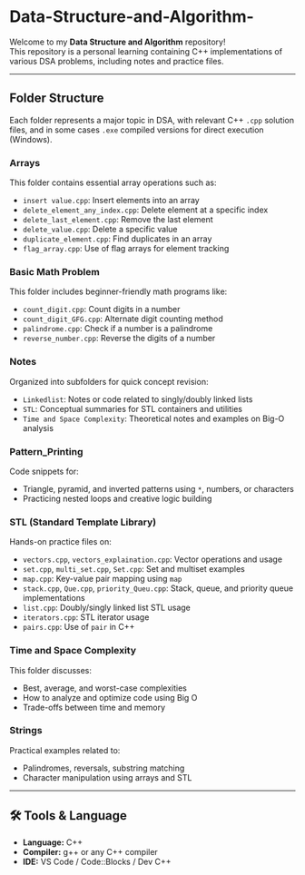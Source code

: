 # Data-Structure-and-Algorithm- 

Welcome to my **Data Structure and Algorithm** repository!  
This repository is a personal learning  containing C++ implementations of various DSA problems, including notes and practice files.

---

##  Folder Structure

Each folder represents a major topic in DSA, with relevant C++ `.cpp` solution files, and in some cases `.exe` compiled versions for direct execution (Windows).

###  Arrays

This folder contains essential array operations such as:
- `insert value.cpp`: Insert elements into an array
- `delete_element_any_index.cpp`: Delete element at a specific index
- `delete_last_element.cpp`: Remove the last element
- `delete_value.cpp`: Delete a specific value
- `duplicate_element.cpp`: Find duplicates in an array
- `flag_array.cpp`: Use of flag arrays for element tracking

###  Basic Math Problem

This folder includes beginner-friendly math programs like:
- `count_digit.cpp`: Count digits in a number
- `count_digit_GFG.cpp`: Alternate digit counting method
- `palindrome.cpp`: Check if a number is a palindrome
- `reverse_number.cpp`: Reverse the digits of a number

###  Notes

Organized into subfolders for quick concept revision:
- `Linkedlist`: Notes or code related to singly/doubly linked lists
- `STL`: Conceptual summaries for STL containers and utilities
- `Time and Space Complexity`: Theoretical notes and examples on Big-O analysis

###  Pattern_Printing

Code snippets for:
- Triangle, pyramid, and inverted patterns using `*`, numbers, or characters
- Practicing nested loops and creative logic building

###  STL (Standard Template Library)

Hands-on practice files on:
- `vectors.cpp`, `vectors_explaination.cpp`: Vector operations and usage
- `set.cpp`, `multi_set.cpp`, `Set.cpp`: Set and multiset examples
- `map.cpp`: Key-value pair mapping using `map`
- `stack.cpp`, `Que.cpp`, `priority_Queu.cpp`: Stack, queue, and priority queue implementations
- `list.cpp`: Doubly/singly linked list STL usage
- `iterators.cpp`: STL iterator usage
- `pairs.cpp`: Use of `pair` in C++

###  Time and Space Complexity

This folder discusses:
- Best, average, and worst-case complexities
- How to analyze and optimize code using Big O
- Trade-offs between time and memory

###  Strings

Practical examples related to:
- Palindromes, reversals, substring matching
- Character manipulation using arrays and STL


---

## 🛠 Tools & Language

- **Language:** C++  
- **Compiler:** g++ or any C++ compiler  
- **IDE:** VS Code / Code::Blocks / Dev C++

